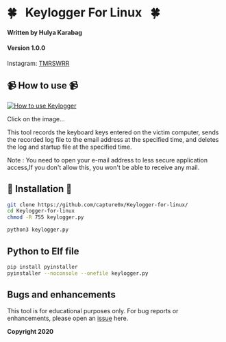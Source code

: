 # 🍀 &nbsp; Keylogger For Linux  &nbsp;  🍀

#### Written by Hulya Karabag 
#### Version 1.0.0


Instagram: [TMRSWRR](https://www.instagram.com/tmrswrr/)



## 📹 How to use 📹


[![How to use Keylogger](https://i.imgur.com/unRFrRS.png)](https://youtu.be/aPHOSzzZA_M)

Click on the image...

This tool records the keyboard keys entered on the victim computer, sends the recorded log file to the email address at the specified time, 
and deletes the log and startup file at the specified time.

Note : You need to open your e-mail address to less secure application access,If you don't allow this, you won't be able to receive any mail.



## 📀 Installation 📀


```bash
git clone https://github.com/capture0x/Keylogger-for-linux/
cd Keylogger-for-linux
chmod -R 755 keylogger.py
```

```bash
python3 keylogger.py

```

## Python to Elf file  

```bash
pip install pyinstaller
pyinstaller --noconsole --onefile keylogger.py 
```

## Bugs and enhancements

This tool is for educational purposes only.
For bug reports or enhancements, please open an [issue](https://github.com/capture0x/mailExtractor/issues) here.

**Copyright 2020**
